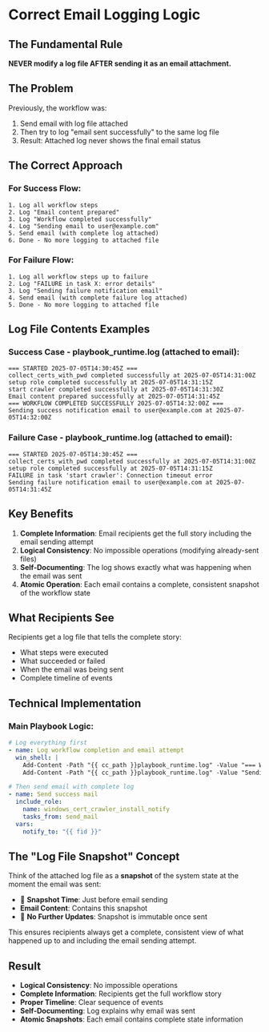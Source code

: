 # Correct Email Logging Logic

## The Fundamental Rule
**NEVER modify a log file AFTER sending it as an email attachment.**

## The Problem
Previously, the workflow was:
1. Send email with log file attached
2. Then try to log "email sent successfully" to the same log file
3. Result: Attached log never shows the final email status

## The Correct Approach

### **For Success Flow:**
```
1. Log all workflow steps
2. Log "Email content prepared"
3. Log "Workflow completed successfully"
4. Log "Sending email to user@example.com"
5. Send email (with complete log attached)
6. Done - No more logging to attached file
```

### **For Failure Flow:**
```
1. Log all workflow steps up to failure
2. Log "FAILURE in task X: error details"
3. Log "Sending failure notification email"
4. Send email (with complete failure log attached)
5. Done - No more logging to attached file
```

## Log File Contents Examples

### **Success Case - playbook_runtime.log (attached to email):**
```
=== STARTED 2025-07-05T14:30:45Z ===
collect_certs_with_pwd completed successfully at 2025-07-05T14:31:00Z
setup role completed successfully at 2025-07-05T14:31:15Z
start crawler completed successfully at 2025-07-05T14:31:30Z
Email content prepared successfully at 2025-07-05T14:31:45Z
=== WORKFLOW COMPLETED SUCCESSFULLY 2025-07-05T14:32:00Z ===
Sending success notification email to user@example.com at 2025-07-05T14:32:00Z
```

### **Failure Case - playbook_runtime.log (attached to email):**
```
=== STARTED 2025-07-05T14:30:45Z ===
collect_certs_with_pwd completed successfully at 2025-07-05T14:31:00Z
setup role completed successfully at 2025-07-05T14:31:15Z
FAILURE in task 'start crawler': Connection timeout error
Sending failure notification email to user@example.com at 2025-07-05T14:31:45Z
```

## Key Benefits

1. **Complete Information**: Email recipients get the full story including the email sending attempt
2. **Logical Consistency**: No impossible operations (modifying already-sent files)
3. **Self-Documenting**: The log shows exactly what was happening when the email was sent
4. **Atomic Operation**: Each email contains a complete, consistent snapshot of the workflow state

## What Recipients See

Recipients get a log file that tells the complete story:
- What steps were executed
- What succeeded or failed
- When the email was being sent
- Complete timeline of events

## Technical Implementation

### **Main Playbook Logic:**
```yaml
# Log everything first
- name: Log workflow completion and email attempt
  win_shell: |
    Add-Content -Path "{{ cc_path }}playbook_runtime.log" -Value "=== WORKFLOW COMPLETED SUCCESSFULLY {{ ansible_date_time.iso8601 }} ==="
    Add-Content -Path "{{ cc_path }}playbook_runtime.log" -Value "Sending success notification email to {{ fid }} at {{ ansible_date_time.iso8601 }}"

# Then send email with complete log
- name: Send success mail
  include_role:
    name: windows_cert_crawler_install_notify
    tasks_from: send_mail
  vars:
    notify_to: "{{ fid }}"
```

## The "Log File Snapshot" Concept

Think of the attached log file as a **snapshot** of the system state at the moment the email was sent:
- 📸 **Snapshot Time**: Just before email sending
- **Email Content**: Contains this snapshot
- 🚫 **No Further Updates**: Snapshot is immutable once sent

This ensures recipients always get a complete, consistent view of what happened up to and including the email sending attempt.

## Result
- **Logical Consistency**: No impossible operations
- **Complete Information**: Recipients get the full workflow story
- **Proper Timeline**: Clear sequence of events
- **Self-Documenting**: Log explains why email was sent
- **Atomic Snapshots**: Each email contains complete state information
